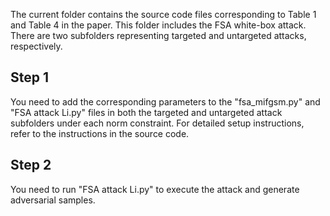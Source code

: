 The current folder contains the source code files corresponding to Table 1 and Table 4 in the paper. This folder includes the FSA white-box attack. There are two subfolders representing targeted and untargeted attacks, respectively.
## Step 1
You need to add the corresponding parameters to the "fsa_mifgsm.py" and "FSA attack Li.py" files in both the targeted and untargeted attack subfolders under each norm constraint. For detailed setup instructions, refer to the instructions in the source code.
## Step 2
You need to run "FSA attack Li.py" to execute the attack and generate adversarial samples.
